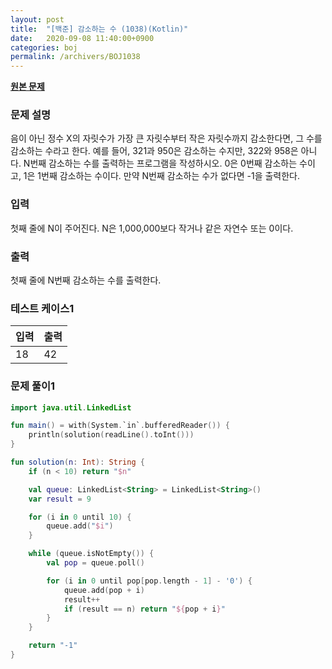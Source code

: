 ```yaml
---
layout: post
title:  "[백준] 감소하는 수 (1038)(Kotlin)"
date:   2020-09-08 11:40:00+0900
categories: boj
permalink: /archivers/BOJ1038
---
```


**[원본 문제](https://www.acmicpc.net/problem/1038)**

### 문제 설명

음이 아닌 정수 X의 자릿수가 가장 큰 자릿수부터 작은 자릿수까지 감소한다면, 그 수를 감소하는 수라고 한다. 예를 들어, 321과 950은 감소하는 수지만, 322와 958은 아니다. N번째 감소하는 수를 출력하는 프로그램을 작성하시오. 0은 0번째 감소하는 수이고, 1은 1번째 감소하는 수이다. 만약 N번째 감소하는 수가 없다면 -1을 출력한다.


### 입력

첫째 줄에 N이 주어진다. N은 1,000,000보다 작거나 같은 자연수 또는 0이다.

### 출력

첫째 줄에 N번째 감소하는 수를 출력한다.

### 테스트 케이스1

|입력|출력|
|-----|-----|
|18|42|

### 문제 풀이1 
```kotlin
import java.util.LinkedList

fun main() = with(System.`in`.bufferedReader()) {
    println(solution(readLine().toInt()))
}

fun solution(n: Int): String {
    if (n < 10) return "$n"

    val queue: LinkedList<String> = LinkedList<String>()
    var result = 9

    for (i in 0 until 10) {
        queue.add("$i")
    }

    while (queue.isNotEmpty()) {
        val pop = queue.poll()

        for (i in 0 until pop[pop.length - 1] - '0') {
            queue.add(pop + i)
            result++
            if (result == n) return "${pop + i}"
        }
    }

    return "-1"
}
```
